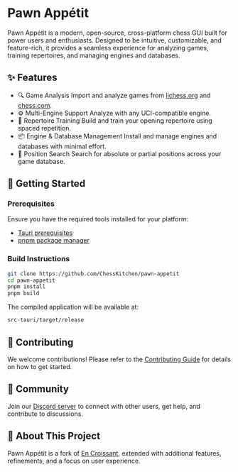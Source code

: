 # Pawn Appétit

Pawn Appétit is a modern, open-source, cross-platform chess GUI built for power users and enthusiasts. Designed to be intuitive, customizable, and feature-rich, it provides a seamless experience for analyzing games, training repertoires, and managing engines and databases.

## ✨ Features

- 🔍 Game Analysis
    Import and analyze games from [lichess.org](https://lichess.org) and [chess.com](https://chess.com).
- ⚙️ Multi-Engine Support
    Analyze with any UCI-compatible engine.
- 🧠 Repertoire Training
    Build and train your opening repertoire using spaced repetition.
- 📦 Engine & Database Management
    Install and manage engines and databases with minimal effort.
- 🔎 Position Search
    Search for absolute or partial positions across your game database.

## 🚀 Getting Started

### Prerequisites
Ensure you have the required tools installed for your platform:
- [Tauri prerequisites](https://tauri.app/start/prerequisites/)
- [pnpm package manager](https://pnpm.io/)

### Build Instructions

```bash
git clone https://github.com/ChessKitchen/pawn-appetit
cd pawn-appetit
pnpm install
pnpm build
```

The compiled application will be available at:

```bash
src-tauri/target/release
```

## 🤝 Contributing

We welcome contributions! Please refer to the [Contributing Guide](./CONTRIBUTING.md) for details on how to get started.

## 💬 Community

Join our [Discord server](https://discord.gg/AseVZvWr2X) to connect with other users, get help, and contribute to discussions.

## 🧱 About This Project

Pawn Appétit is a fork of [En Croissant](https://github.com/franciscoBSalgueiro/en-croissant), extended with additional features, refinements, and a focus on user experience.

